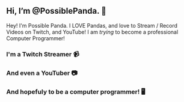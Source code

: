 ## Hi, I’m @PossiblePanda. 🐼
Hey! I'm Possible Panda. I LOVE Pandas, and love to Stream / Record Videos on Twitch, and YouTube! I am *trying* to become a professional Computer Programmer!
### I'm a Twitch Streamer 📹

### And even a YouTuber 📷

### And hopefuly to be a computer programmer! 🖥
